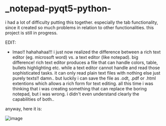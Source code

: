 # _notepad-pyqt5-python-
i had a lot of difficulty putting this together. especially the tab functionality, since it created so much problems in relation to other functionalities. this project is still in progress. 

EDIT:
- lmao!! hahahahaa!!! i just now realized the difference between a rich text editor (eg. microsoft word) vs. a text editor (like notepad). big difference!
rich text editor produces a file that can handle colors, table, bullets highlighting etc. while a text editor cannot handle and read those sophisticated tasks. it can only read plain text files with nothing else just purely texts!! damn.. but luckily i can save the file as .odt, .pdf or .html extentions which allows a rich form for text editing. all this time i was thinking that i was creating something that can replace the boring notepad, but i was wrong. i didn't even understand clearly the capabilities of both..

anyway, here it is:

![image](https://user-images.githubusercontent.com/43742265/186157477-06915431-cb3e-4c79-a90a-497dd9253387.png)

